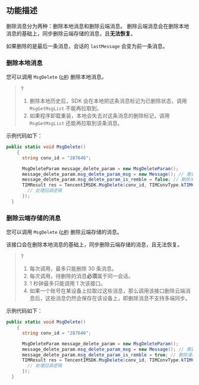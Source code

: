 ## 功能描述
删除消息分为两种：删除本地消息和删除云端消息。
删除云端消息会在删除本地消息的基础上，同步删除云端存储的消息，且**无法恢复**。

如果删除的是最后一条消息，会话的 `lastMessage` 会变为前一条消息。



### 删除本地消息

您可以调用 `MsgDelete` ([c#](https://comm.qq.com/im/doc/unity/en/api/MessageApi/MsgDelete.html)) 删除本地消息。

> ?
> 1. 删除本地历史后，SDK 会在本地把这条消息标记为已删除状态，调用 `MsgGetMsgList` 不能再拉取到。
> 2. 如果程序卸载重装，本地会失去对这条消息的删除标记，调用 `MsgGetMsgList` 还能再拉取到该条消息。

示例代码如下：


```c#
public static void MsgDelete()
    {
      string conv_id = "287646";

      MsgDeleteParam message_delete_param = new MsgDeleteParam();
      message_delete_param.msg_delete_param_msg = new Message(); // 需要删除的消息
      message_delete_param.msg_delete_param_is_remble = false; // 删除本地消息
      TIMResult res = TencentIMSDK.MsgDelete(conv_id, TIMConvType.kTIMConv_C2C, message_delete_param, (int code, string desc, string user_data) => {
        // 处理回调逻辑
      });
  }
```



### 删除云端存储的消息

您可以调用 `MsgDelete` ([c#](https://comm.qq.com/im/doc/unity/en/api/MessageApi/MsgDelete.html)) 删除云端存储的消息。

该接口会在删除本地消息的基础上，同步删除云端存储的消息，且无法恢复。

> ?
> 1. 每次调用，最多只能删除 30 条消息。
> 2. 每次调用，待删除的消息**必须**属于同一会话。
> 3. 1 秒钟最多只能调用 1 次该接口。
> 4. 如果一个账号在某设备上拉取过这些消息，那么调用该接口删除云端消息后，这些消息仍然会保存在该设备上，即删除消息不支持多端同步。

示例代码如下：


```c#
public static void MsgDelete()
    {
      string conv_id = "287646";

      MsgDeleteParam message_delete_param = new MsgDeleteParam();
      message_delete_param.msg_delete_param_msg = new Message(); // 需要删除的消息
      message_delete_param.msg_delete_param_is_remble = true; // 删除漫游消息
      TIMResult res = TencentIMSDK.MsgDelete(conv_id, TIMConvType.kTIMConv_C2C, message_delete_param, (int code, string desc, string user_data) => {
        // 处理回调逻辑
      });
  }
```


